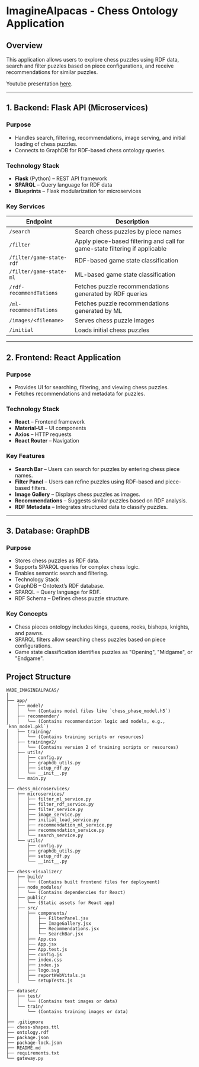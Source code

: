 # ImagineAlpacas - Chess Ontology Application

## **Overview**
This application allows users to explore chess puzzles using RDF data, search and filter puzzles based on piece configurations, and receive recommendations for similar puzzles.

Youtube presentation [here](https://youtu.be/P1RAD74WKlA).

---

## **1. Backend: Flask API (Microservices)**
### **Purpose**
- Handles search, filtering, recommendations, image serving, and initial loading of chess puzzles.
- Connects to GraphDB for RDF-based chess ontology queries.

### **Technology Stack**
- **Flask** (Python) – REST API framework
- **SPARQL** – Query language for RDF data
- **Blueprints** – Flask modularization for microservices

### **Key Services**
| Endpoint | Description |
|----------|------------|
| `/search` | Search chess puzzles by piece names |
| `/filter` | Apply piece-based filtering and call for game-state filtering if applicable |
| `/filter/game-state-rdf` | RDF-based game state classification |
| `/filter/game-state-ml` | ML-based game state classification |
| `/rdf-recommendTations` | Fetches puzzle recommendations generated by RDF queries |
| `/ml-recommendTations` | Fetches puzzle recommendations generated by ML |
| `/images/<filename>` | Serves chess puzzle images |
| `/initial` | Loads initial chess puzzles |

---

## **2. Frontend: React Application**
### **Purpose**
- Provides UI for searching, filtering, and viewing chess puzzles.
- Fetches recommendations and metadata for puzzles.

### **Technology Stack**
- **React** – Frontend framework
- **Material-UI** – UI components
- **Axios** – HTTP requests
- **React Router** – Navigation

### **Key Features**
- **Search Bar** – Users can search for puzzles by entering chess piece names.
- **Filter Panel** – Users can refine puzzles using RDF-based and piece-based filters.
- **Image Gallery** – Displays chess puzzles as images.
- **Recommendations** – Suggests similar puzzles based on RDF analysis.
- **RDF Metadata** – Integrates structured data to classify puzzles.

---

## **3. Database: GraphDB**
### **Purpose**
- Stores chess puzzles as RDF data.
- Supports SPARQL queries for complex chess logic.
- Enables semantic search and filtering.
- Technology Stack
- GraphDB – Ontotext’s RDF database.
- SPARQL – Query language for RDF.
- RDF Schema – Defines chess puzzle structure.
### **Key Concepts**
- Chess pieces ontology includes kings, queens, rooks, bishops, knights, and pawns.
- SPARQL filters allow searching chess puzzles based on piece configurations.
- Game state classification identifies puzzles as "Opening", "Midgame", or "Endgame".

## Project Structure
```plaintext
WADE_IMAGINEALPACAS/
│
├── app/
│   ├── model/
│   │   └── (Contains model files like `chess_phase_model.h5`)
│   ├── recommender/
│   │   └── (Contains recommendation logic and models, e.g., `knn_model.pkl`)
│   ├── training/
│   │   └── (Contains training scripts or resources)
│   ├── trainingv2/
│   │   └── (Contains version 2 of training scripts or resources)
│   ├── utils/
│   │   ├── config.py
│   │   ├── graphdb_utils.py
│   │   ├── setup_rdf.py
│   │   └── __init__.py
│   └── main.py
│
├── chess_microservices/
│   ├── microservices/
│   │   ├── filter_ml_service.py
│   │   ├── filter_rdf_service.py
│   │   ├── filter_service.py
│   │   ├── image_service.py
│   │   ├── initial_load_service.py
│   │   ├── recommendation_ml_service.py
│   │   ├── recommendation_service.py
│   │   └── search_service.py
│   └── utils/
│       ├── config.py
│       ├── graphdb_utils.py
│       ├── setup_rdf.py
│       └── __init__.py
│
├── chess-visualizer/
│   ├── build/
│   │   └── (Contains built frontend files for deployment)
│   ├── node_modules/
│   │   └── (Contains dependencies for React)
│   ├── public/
│   │   └── (Static assets for React app)
│   ├── src/
│   │   ├── components/
│   │   │   ├── FilterPanel.jsx
│   │   │   ├── ImageGallery.jsx
│   │   │   ├── Recommendations.jsx
│   │   │   └── SearchBar.jsx
│   │   ├── App.css
│   │   ├── App.jsx
│   │   ├── App.test.js
│   │   ├── config.js
│   │   ├── index.css
│   │   ├── index.js
│   │   ├── logo.svg
│   │   ├── reportWebVitals.js
│   │   └── setupTests.js
│
├── dataset/
│   ├── test/
│   │   └── (Contains test images or data)
│   └── train/
│       └── (Contains training images or data)
│
├── .gitignore
├── chess-shapes.ttl
├── ontology.rdf
├── package.json
├── package-lock.json
├── README.md
├── requirements.txt
└── gateway.py
```
